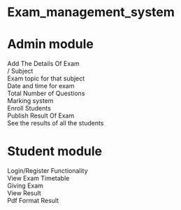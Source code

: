 # Exam_management_system
# Admin module

Add The Details Of Exam
<br>/ Subject
<br/>Exam topic for that subject
<br/> Date and time for exam
<br/>Total Number of Questions
<br/> Marking system
<br/>Enroll Students 
<br/> Publish Result Of Exam
<br/> See the results of all the students
<br/>
# Student module
Login/Register Functionality
 <br/>View Exam Timetable
<br/>Giving Exam
<br/>View Result
<br/>Pdf Format Result

